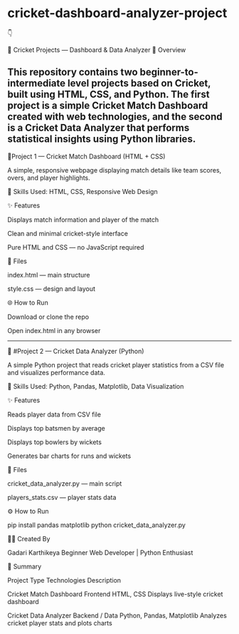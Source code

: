 # cricket-dashboard-analyzer-project
👇

🏏 Cricket Projects — Dashboard & Data Analyzer
📘 Overview

This repository contains two beginner-to-intermediate level projects based on Cricket, built using HTML, CSS, and Python.
The first project is a simple Cricket Match Dashboard created with web technologies, and the second is a Cricket Data Analyzer that performs statistical insights using Python libraries.
-----------------------------------------------------------------------------------------------------------------------------------------------------------------------------------------------------------------

📁Project 1 — Cricket Match Dashboard (HTML + CSS)

A simple, responsive webpage displaying match details like team scores, overs, and player highlights.

🧠 Skills Used:
HTML, CSS, Responsive Web Design

✨ Features

Displays match information and player of the match

Clean and minimal cricket-style interface

Pure HTML and CSS — no JavaScript required

📂 Files

index.html — main structure

style.css — design and layout

🌐 How to Run

Download or clone the repo

Open index.html in any browser

-------------------------------------------------------------------------------------------------------------------------------------------------------------------------------------------------------------------

🧮 #Project 2 — Cricket Data Analyzer (Python)

A simple Python project that reads cricket player statistics from a CSV file and visualizes performance data.

🧠 Skills Used:
Python, Pandas, Matplotlib, Data Visualization

✨ Features

Reads player data from CSV file

Displays top batsmen by average

Displays top bowlers by wickets

Generates bar charts for runs and wickets

📂 Files

cricket_data_analyzer.py — main script

players_stats.csv — player stats data

⚙️ How to Run

pip install pandas matplotlib
python cricket_data_analyzer.py

🧑‍💻 Created By

Gadari Karthikeya
Beginner Web Developer | Python Enthusiast

📌 Summary

Project	Type	                     Technologies            	Description

Cricket Match Dashboard	Frontend	HTML, CSS	Displays live-style cricket dashboard

Cricket Data Analyzer	Backend / Data	Python, Pandas, Matplotlib	Analyzes cricket player stats and plots charts
